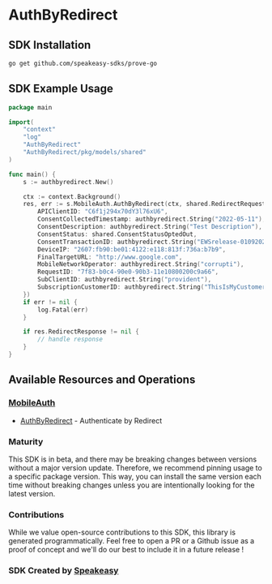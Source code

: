 # AuthByRedirect

<!-- Start SDK Installation -->
## SDK Installation

```bash
go get github.com/speakeasy-sdks/prove-go
```
<!-- End SDK Installation -->

## SDK Example Usage
<!-- Start SDK Example Usage -->
```go
package main

import(
	"context"
	"log"
	"AuthByRedirect"
	"AuthByRedirect/pkg/models/shared"
)

func main() {
    s := authbyredirect.New()

    ctx := context.Background()
    res, err := s.MobileAuth.AuthByRedirect(ctx, shared.RedirectRequest{
        APIClientID: "C6f1j294x70dY3l76xU6",
        ConsentCollectedTimestamp: authbyredirect.String("2022-05-11"),
        ConsentDescription: authbyredirect.String("Test Description"),
        ConsentStatus: shared.ConsentStatusOptedOut,
        ConsentTransactionID: authbyredirect.String("EWSrelease-01092020-testTMO5"),
        DeviceIP: "2607:fb90:be01:4122:e118:813f:736a:b7b9",
        FinalTargetURL: "http://www.google.com",
        MobileNetworkOperator: authbyredirect.String("corrupti"),
        RequestID: "7f83-b0c4-90e0-90b3-11e10800200c9a66",
        SubClientID: authbyredirect.String("provident"),
        SubscriptionCustomerID: authbyredirect.String("ThisIsMyCustomerId222"),
    })
    if err != nil {
        log.Fatal(err)
    }

    if res.RedirectResponse != nil {
        // handle response
    }
}
```
<!-- End SDK Example Usage -->

<!-- Start SDK Available Operations -->
## Available Resources and Operations


### [MobileAuth](docs/sdks/mobileauth/README.md)

* [AuthByRedirect](docs/sdks/mobileauth/README.md#authbyredirect) - Authenticate by Redirect
<!-- End SDK Available Operations -->

### Maturity

This SDK is in beta, and there may be breaking changes between versions without a major version update. Therefore, we recommend pinning usage
to a specific package version. This way, you can install the same version each time without breaking changes unless you are intentionally
looking for the latest version.

### Contributions

While we value open-source contributions to this SDK, this library is generated programmatically.
Feel free to open a PR or a Github issue as a proof of concept and we'll do our best to include it in a future release !

### SDK Created by [Speakeasy](https://docs.speakeasyapi.dev/docs/using-speakeasy/client-sdks)
